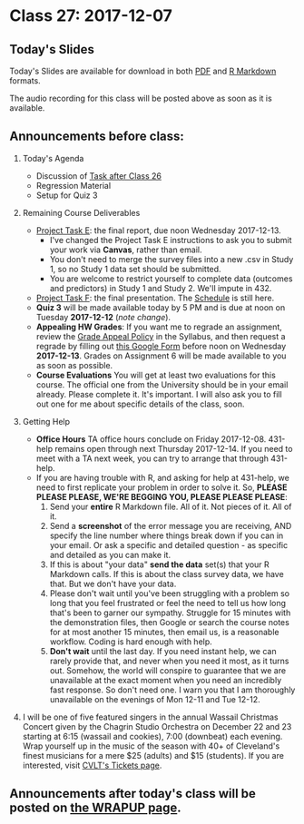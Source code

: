 # Class 27: 2017-12-07

## Today's Slides

Today's Slides are available for download in both [PDF](https://github.com/THOMASELOVE/431slides/blob/master/class_27/431_2017_class-27-slides.pdf) and [R Markdown](https://github.com/THOMASELOVE/431slides/blob/master/class_27/431_2017_class-27-slides.Rmd) formats. 

The audio recording for this class will be posted above as soon as it is available.

## Announcements before class:

1. Today's Agenda
    - Discussion of [Task after Class 26](https://goo.gl/forms/0YAdfGQIufanWSnG2)
    - Regression Material
    - Setup for Quiz 3
     
2. Remaining Course Deliverables
    - [Project Task E](https://github.com/THOMASELOVE/431project/tree/master/TaskE): the final report, due noon Wednesday 2017-12-13.
        - I've changed the Project Task E instructions to ask you to submit your work via **Canvas**, rather than email.
        - You don't need to merge the survey files into a new .csv in Study 1, so no Study 1 data set should be submitted.
        - You are welcome to restrict yourself to complete data (outcomes and predictors) in Study 1 and Study 2. We'll impute in 432.
    - [Project Task F](https://github.com/THOMASELOVE/431project/tree/master/TaskF): the final presentation. The [Schedule](https://github.com/THOMASELOVE/431project/blob/master/TaskF/SCHEDULE.md) is still here.
    - **Quiz 3** will be made available today by 5 PM and is due at noon on Tuesday **2017-12-12** (*note change*). 
    - **Appealing HW Grades**: If you want me to regrade an assignment, review the [Grade Appeal Policy](https://thomaselove.github.io/431syllabus/general-course-policies.html#grade-appeal-policy---wait-until-december) in the Syllabus, and then request a regrade by filling out [this Google Form](https://goo.gl/forms/v5zBIuGnrLkbiuXU2) before noon on Wednesday **2017-12-13**. Grades on Assignment 6 will be made available to you as soon as possible.
    - **Course Evaluations** You will get at least two evaluations for this course. The official one from the University should be in your email already. Please complete it. It's important. I will also ask you to fill out one for me about specific details of the class, soon. 

3. Getting Help
    - **Office Hours** TA office hours conclude on Friday 2017-12-08. 431-help remains open through next Thursday 2017-12-14. If you need to meet with a TA next week, you can try to arrange that through 431-help.
    - If you are having trouble with R, and asking for help at 431-help, we need to first replicate your problem in order to solve it. So, **PLEASE PLEASE PLEASE, WE'RE BEGGING YOU, PLEASE PLEASE PLEASE**:
        1. Send your **entire** R Markdown file. All of it. Not pieces of it. All of it.
        2. Send a **screenshot** of the error message you are receiving, AND specify the line number where things break down if you can in your email. Or ask a specific and detailed question - as specific and detailed as you can make it.
        3. If this is about "your data" **send the data** set(s) that your R Markdown calls. If this is about the class survey data, we have that. But we don't have your data.
        4. Please don't wait until you've been struggling with a problem so long that you feel frustrated or feel the need to tell us how long that's been to garner our sympathy. Struggle for 15 minutes with the demonstration files, then Google or search the course notes for at most another 15 minutes, then email us, is a reasonable workflow. Coding is hard enough with help.
        5. **Don't wait** until the last day. If you need instant help, we can rarely provide that, and never when you need it most, as it turns out. Somehow, the world will conspire to guarantee that we are  unavailable at the exact moment when you need an incredibly fast response. So don't need one. I warn you that I am thoroughly unavailable on the evenings of Mon 12-11 and Tue 12-12.

4. I will be one of five featured singers in the annual Wassail Christmas Concert given by the Chagrin Studio Orchestra on December 22 and 23 starting at 6:15 (wassail and cookies), 7:00 (downbeat) each evening. Wrap yourself up in the music of the season with 40+ of Cleveland's finest musicians for a mere $25 (adults) and $15 (students). If you are interested, visit [CVLT's Tickets page](https://app.arts-people.com/index.php?show=81251). 

## Announcements after today's class will be posted on [the WRAPUP page](https://github.com/THOMASELOVE/431slides/tree/master/wrapup).


